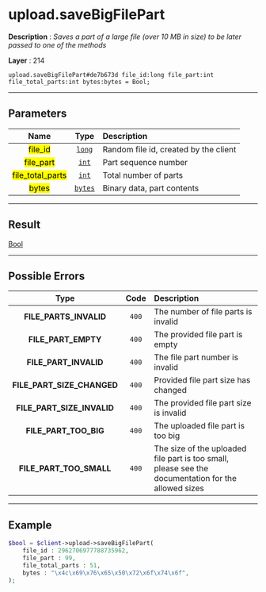 # upload.saveBigFilePart

**Description** : *Saves a part of a large file \(over 10 MB in size\) to be later passed to one of the methods*

**Layer** : 214

```tl
upload.saveBigFilePart#de7b673d file_id:long file_part:int file_total_parts:int bytes:bytes = Bool;
```

---

## Parameters

| Name | Type | Description |
| :---: | :---: | :--- |
| <mark>file_id</mark> | [`long`](type/long) | Random file id, created by the client |
| <mark>file_part</mark> | [`int`](type/int) | Part sequence number |
| <mark>file_total_parts</mark> | [`int`](type/int) | Total number of parts |
| <mark>bytes</mark> | [`bytes`](type/bytes) | Binary data, part contents |

---

## Result

[Bool](type/Bool)

---

## Possible Errors

| Type | Code | Description |
| :---: | :---: | :--- |
| **FILE_PARTS_INVALID** | `400` | The number of file parts is invalid |
| **FILE_PART_EMPTY** | `400` | The provided file part is empty |
| **FILE_PART_INVALID** | `400` | The file part number is invalid |
| **FILE_PART_SIZE_CHANGED** | `400` | Provided file part size has changed |
| **FILE_PART_SIZE_INVALID** | `400` | The provided file part size is invalid |
| **FILE_PART_TOO_BIG** | `400` | The uploaded file part is too big |
| **FILE_PART_TOO_SMALL** | `400` | The size of the uploaded file part is too small, please see the documentation for the allowed sizes |

---

## Example

```php
$bool = $client->upload->saveBigFilePart(
	file_id : 2962706977788735962,
	file_part : 99,
	file_total_parts : 51,
	bytes : "\x4c\x69\x76\x65\x50\x72\x6f\x74\x6f",
);
```